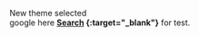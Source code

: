 New theme selected <br/>
google here <b>[Search](https://google.com/) {:target="_blank"}</b> for test.

